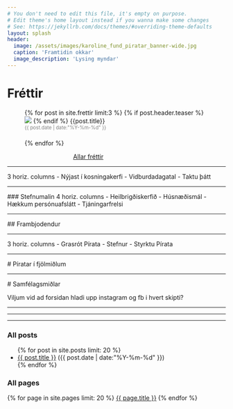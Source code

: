 ```yaml
---
# You don't need to edit this file, it's empty on purpose.
# Edit theme's home layout instead if you wanna make some changes
# See: https://jekyllrb.com/docs/themes/#overriding-theme-defaults
layout: splash
header:
  image: /assets/images/karoline_fund_piratar_banner-wide.jpg
  caption: 'Framtidin okkar'
  image_description: 'Lysing myndar'
---
```


# Fréttir

<figure class="third">
  {% for post in site.frettir limit:3 %}
    <a href="{{ post.url }}" style="text-decoration:none;">
      {% if post.header.teaser %}
        <img src="{{post.header.teaser}}">
      {% endif %}
      {{post.title}}
      <span style="display:block; margin:0 0 20px; font-size:80%; color:grey;">{{ post.date | date:"%Y-%m-%d" }}</span>
    </a>
  {% endfor %}
</figure>

<a href="/frettir/" class="btn btn-purple" style="display:block; margin: auto; width:200px;">Allar fréttir</a>

<hr />
3 horiz. columns
- Nýjast í kosningakerfi
- Vidburdadagatal
- Taktu þátt

<hr />
### Stefnumalin
4 horiz. columns
- Heilbrigðiskerfið
- Húsnæðismál
- Hækkum persónuafslátt
- Tjáningarfrelsi

<hr />
## Frambjodendur

<hr />
3 horiz. columns
- Grasrót Pírata
- Stefnur
- Styrktu Pírata

<hr />
# Píratar í fjölmiðlum

<hr />
# Samfélagsmiðlar

Viljum vid ad forsidan hladi upp instagram og fb i hvert skipti?

<hr />
<hr />
<hr />

### All posts

<ul class="">
{% for post in site.posts limit: 20 %}
  <div class="">
    <li>
         <a href="{{ site.baseurl }}{{ post.url }}">{{ post.title }}</a>
         <span>({{ post.date | date:"%Y-%m-%d" }})</span>
    </li>
  </div>
{% endfor %}
</ul>

### All pages
{% for page in site.pages limit: 20 %}
   <a href="{{ site.baseurl }}{{ page.url }}">{{ page.title }}</a>
{% endfor %}


